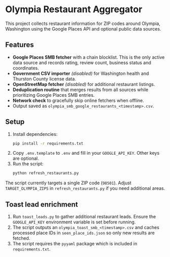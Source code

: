 # Olympia Restaurant Aggregator

This project collects restaurant information for ZIP codes around Olympia, Washington using the Google Places API and optional public data sources.

## Features

- **Google Places SMB fetcher** with a chain blocklist. This is the only active data source and records rating, review count, business status and coordinates.
- **Government CSV importer** *(disabled)* for Washington health and Thurston County license data.
- **OpenStreetMap fetcher** *(disabled)* for additional restaurant listings.
- **Deduplication routine** that merges results from all sources while prioritizing Google Places SMB entries.
- **Network check** to gracefully skip online fetchers when offline.
- Output saved as `olympia_smb_google_restaurants_<timestamp>.csv`.

## Setup

1. Install dependencies:
   ```bash
   pip install -r requirements.txt
   ```
2. Copy `.env.template` to `.env` and fill in your `GOOGLE_API_KEY`. Other keys are optional.
3. Run the script:
   ```bash
   python refresh_restaurants.py
   ```

The script currently targets a single ZIP code (`98501`). Adjust `TARGET_OLYMPIA_ZIPS` in `refresh_restaurants.py` if you need additional areas.

## Toast lead enrichment

1. Run `toast_leads.py` to gather additional restaurant leads. Ensure the `GOOGLE_API_KEY` environment variable is set before running.
2. The script outputs an `olympia_toast_smb_<timestamp>.csv` and caches processed place IDs in `seen_place_ids.json` so only new results are fetched.
3. The script requires the `pyyaml` package which is included in `requirements.txt`.
